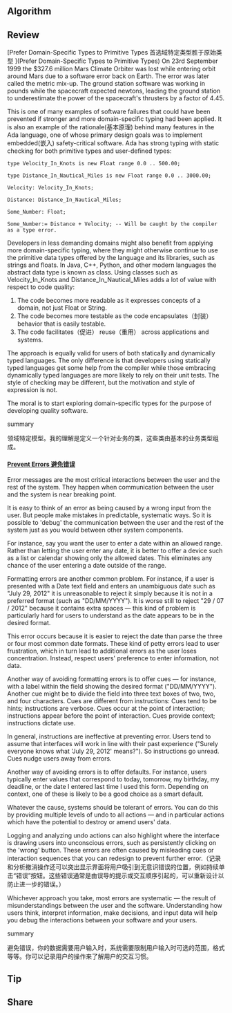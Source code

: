 ## Algorithm

## Review
[Prefer Domain-Specific Types to Primitive Types 首选域特定类型胜于原始类型 ](Prefer Domain-Specific Types to Primitive Types)
On 23rd September 1999 the $327.6 million Mars Climate Orbiter was lost while entering orbit around Mars due to a software error back on Earth. The error was later called the metric mix-up. The ground station software was working in pounds while the spacecraft expected newtons, leading the ground station to underestimate the power of the spacecraft's thrusters by a factor of 4.45.

This is one of many examples of software failures that could have been prevented if stronger and more domain-specific typing had been applied. It is also an example of the rationale(基本原理) behind many features in the Ada language, one of whose primary design goals was to implement embedded(嵌入) safety-critical software. Ada has strong typing with static checking for both primitive types and user-defined types:
```
type Velocity_In_Knots is new Float range 0.0 .. 500.00;

type Distance_In_Nautical_Miles is new Float range 0.0 .. 3000.00;

Velocity: Velocity_In_Knots;

Distance: Distance_In_Nautical_Miles;

Some_Number: Float;

Some_Number:= Distance + Velocity; -- Will be caught by the compiler as a type error.
```
Developers in less demanding domains might also benefit from applying more domain-specific typing, where they might otherwise continue to use the primitive data types offered by the language and its libraries, such as strings and floats. In Java, C++, Python, and other modern languages the abstract data type is known as class. Using classes such as Velocity_In_Knots and Distance_In_Nautical_Miles adds a lot of value with respect to code quality:

1. The code becomes more readable as it expresses concepts of a domain, not just Float or String.
2. The code becomes more testable as the code encapsulates（封装） behavior that is easily testable.
3. The code facilitates（促进） reuse（重用） across applications and systems.

The approach is equally valid for users of both statically and dynamically typed languages. The only difference is that developers using statically typed languages get some help from the compiler while those embracing dynamically typed languages are more likely to rely on their unit tests. The style of checking may be different, but the motivation and style of expression is not.

The moral is to start exploring domain-specific types for the purpose of developing quality software.

summary

领域特定模型。我的理解是定义一个针对业务的类，这些类由基本的业务类型组成。
#### [Prevent Errors 避免错误](https://97-things-every-x-should-know.gitbooks.io/97-things-every-programmer-should-know/content/en/thing_66/)
Error messages are the most critical interactions between the user and the rest of the system. They happen when communication between the user and the system is near breaking point.

It is easy to think of an error as being caused by a wrong input from the user. But people make mistakes in predictable, systematic ways. So it is possible to 'debug' the communication between the user and the rest of the system just as you would between other system components.

For instance, say you want the user to enter a date within an allowed range. Rather than letting the user enter any date, it is better to offer a device such as a list or calendar showing only the allowed dates. This eliminates any chance of the user entering a date outside of the range.

Formatting errors are another common problem. For instance, if a user is presented with a Date text field and enters an unambiguous date such as "July 29, 2012" it is unreasonable to reject it simply because it is not in a preferred format (such as "DD/MM/YYYY"). It is worse still to reject "29 / 07 / 2012" because it contains extra spaces — this kind of problem is particularly hard for users to understand as the date appears to be in the desired format.

This error occurs because it is easier to reject the date than parse the three or four most common date formats. These kind of petty errors lead to user frustration, which in turn lead to additional errors as the user loses concentration. Instead, respect users' preference to enter information, not data.

Another way of avoiding formatting errors is to offer cues — for instance, with a label within the field showing the desired format ("DD/MM/YYYY"). Another cue might be to divide the field into three text boxes of two, two, and four characters.
Cues are different from instructions: Cues tend to be hints; instructions are verbose. Cues occur at the point of interaction; instructions appear before the point of interaction. Cues provide context; instructions dictate use.

In general, instructions are ineffective at preventing error. Users tend to assume that interfaces will work in line with their past experience ("Surely everyone knows what 'July 29, 2012' means?"). So instructions go unread. Cues nudge users away from errors.

Another way of avoiding errors is to offer defaults. For instance, users typically enter values that correspond to today, tomorrow, my birthday, my deadline, or the date I entered last time I used this form. Depending on context, one of these is likely to be a good choice as a smart default.

Whatever the cause, systems should be tolerant of errors. You can do this by providing multiple levels of undo to all actions — and in particular actions which have the potential to destroy or amend users' data.

Logging and analyzing undo actions can also highlight where the interface is drawing users into unconscious errors, such as persistently clicking on the 'wrong' button. These errors are often caused by misleading cues or interaction sequences that you can redesign to prevent further error.（记录和分析撤消操作还可以突出显示界面将用户吸引到无意识错误的位置，例如持续单击“错误”按钮。这些错误通常是由误导的提示或交互顺序引起的，可以重新设计以防止进一步的错误。）

Whichever approach you take, most errors are systematic — the result of misunderstandings between the user and the software. Understanding how users think, interpret information, make decisions, and input data will help you debug the interactions between your software and your users.

summary 

避免错误，你的数据需要用户输入时，系统需要限制用户输入时可选的范围，格式等等。你可以记录用户的操作来了解用户的交互习惯。

## Tip
## Share

